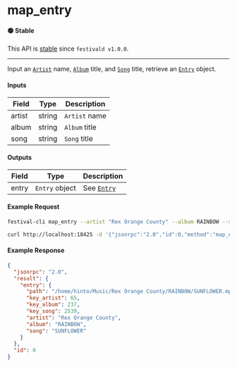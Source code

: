 # map_entry

#### 🟢 Stable
This API is [stable](../../api-stability/marker.md) since `festivald v1.0.0`.

---

Input an [`Artist`](../../common-objects/artist.md) name, [`Album`](../../common-objects/album.md) title, and [`Song`](../../common-objects/song.md) title, retrieve an [`Entry`](../../common-objects/entry.md) object.

#### Inputs

| Field  | Type   | Description |
|--------|--------|-------------|
| artist | string | `Artist` name
| album  | string | `Album` title
| song   | string | `Song` title

#### Outputs

| Field | Type           | Description |
|-------|----------------|-------------|
| entry | `Entry` object | See [`Entry`](../../common-objects/entry.md)

#### Example Request
```bash
festival-cli map_entry --artist "Rex Orange County" --album RAINBOW --song SUNFLOWER
```
```bash
curl http://localhost:18425 -d '{"jsonrpc":"2.0","id":0,"method":"map_entry","params":{"artist":"Rex Orange County","album":"RAINBOW","song":"SUNFLOWER"}}'
```

#### Example Response
```json
{
  "jsonrpc": "2.0",
  "result": {
    "entry": {
      "path": "/home/hinto/Music/Rex Orange County/RAINBOW/SUNFLOWER.mp3",
      "key_artist": 65,
      "key_album": 237,
      "key_song": 2539,
      "artist": "Rex Orange County",
      "album": "RAINBOW",
      "song": "SUNFLOWER"
    }
  },
  "id": 0
}
```
